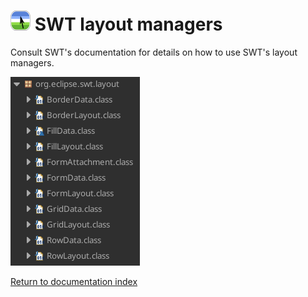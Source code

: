 # ![Logo](images/icon32x32.png) SWT layout managers

Consult SWT's documentation for details on how to use SWT's layout managers.

![Layout managers](images/swt/layout.png)

[Return to documentation index](000-index.md)
